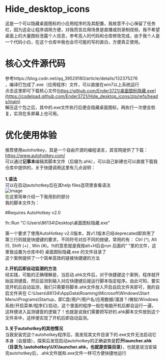 # Hide_desktop_icons
这是一个可以隐藏桌面图标的小应用程序的及其配置，我故意不小心保留了任务栏，因为这会让程序调用方便，对我而言应用场景是直播或则录制视频，我不希望桌面上的大量图标泄露个人信息，参考高人的代码和仓库修改完成，由于我个人是一个代码小白，在这个仓库中我也会尽可能的写的直白，方便真正使用。
# 核心文件源代码
参考https://blog.csdn.net/qq_39529180/article/details/132375276  <br/>
，编译打包成了.exe（应用程序）文件，可以直接在win7以上系统运行  <br/>
点击这里即可下载核心文件[https://github.com/Ender3721/桌面图标隐藏.exe](https://codeload.github.com/Ender3721/Hide_desktop_icons/zip/refs/heads/main)  <br/>
解压这个包之后，其中的.exe文件执行后便会隐藏桌面图标，再执行一次便会恢复，实测在多屏幕上也可用。  
# 优化使用体验
推荐使用autohotkey，其是一个自由开源的编程语言，其官网提供了下载：https://www.autohotkey.com/  <br/>
可以通过**记事本**编辑其脚本文件（后缀为.ahk），可以自己新建也可以直接下载我仓库中提供的，关于快捷调用这里有几点说明： <br/><br/>
**1.语法**  <br/>
可以在启动autohotkey后在其help files选项里查看语法  <br/>
![image](https://github.com/user-attachments/assets/f92b6976-64df-4c94-94fe-7db644e6a3b4) <br/>
在这里简单介绍一下我用到的部分  <br/>
我的脚本文件为：  <br/>

#Requires AutoHotkey v2.0  

!h::Run "C:\Users\86134\Desktop\桌面图标隐藏.exe"

第一个要求了使用AutoHotkey v2.0版本，其v1.1版本已经deprecated即弃用了  
第三行则就是快捷键的要求，不同符号对应不同的按键，常用的有： Ctrl (^), Alt (!), Shift (+) , Win (#)。!h的意思就是我按alt+H后会run 后面的“ ”里的文件，这里我设置为仓库中的 桌面图标隐藏.exe 的文件目录了  
这个案例提供了一个简单高效的链接快捷键的方法  <br/>

**2.开机后即自动监测的方法**  
经实践，可能的正确理解是，当启动.ahk文件后，对于快捷键这个案例，程序就开始监测键盘，然后监测到输入对应快捷键后就运行脚本指定程序。由此可知，要实现开机后自动监测，我们只需要将脚本.ahk文件放入开启自启文件夹即可，我的自启文件夹在 
 C:\Users\86134\AppData\Roaming\Microsoft\Windows\Start Menu\Programs\Startup，即C盘/用户/用户名/应用数据/漫游？/微软/Windows系统/开启菜单/程序们/启动，这个里面的程序一般在电脑开机后都会运行一遍，这样便进入监测键盘的逻辑了！也就是说我们需要把写好的.ahk脚本文件放到这个文件夹中，这样便实现了开机后即自动监测。  <br/>
 
**3.关于autohotkey的其他情况**  
当我安装完这个autohotkey程序后，我发现其文件目录下的.exe文件无法启动它本身（会报错），探索后发现启动autohotkey的正确姿势是**打开launcher.ahk（目录为.\autohotkey\UX\launcher.ahk，也就是安装目录）**，也就是说当安装完autohotkey后，.ahk文件就和.exe文件一样可方便快捷地运行
